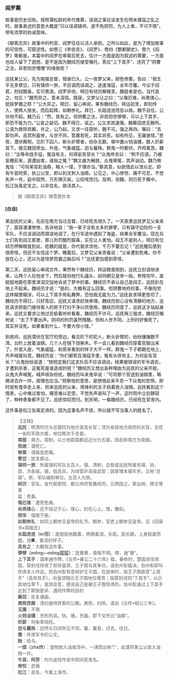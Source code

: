 <script type="text/javascript">
    var head = document.getElementsByTagName('head')[0];
    cssURL = '/public/liao.css';
    linkTag = document.createElement('link');
    linkTag.href = cssURL;
    linkTag.setAttribute('type','text/css');
    linkTag.setAttribute('rel','stylesheet');
    head.appendChild(linkTag);
</script>
### 阎罗薨

故事是历史旧账。按照蒲松龄的年代推算，误调之事应该发生在明末倭寇之乱之时。故事表述的意思大概是“只以误调镇师，遂不免阴罚，为人上者，不可不慎”。带有浓厚的劝诫意味。

《聊斋志异》故事中的判官、阎罗往往以活人承担。之所以如此，是为了增加故事的可信性，可叙述性。如卷三《李伯言》、《阎罗》、卷四《酆都御史》、卷六《阎罗》等都是。本篇中的阎罗在审案后死去，估计一方面是因为叙述的需要，一方面也给人留下了遐想，是不是因为魏经历接受嘱托，答应“上下其手”，违背了“阴曹之法，非若阳世懵懵”的缘故呢？

巡抚某公父，先为南服总督，殂谢已久。公一夜梦父来，颜色惨栗，告曰：“我生平无多孽愆，只有镇师一旅，不应调而误调之，途逢海寇，全军尽覆。今讼于阎君，刑狱酷毒，实可畏凛。阎罗非他，明日有经历解粮至，魏姓者是也。当代哀之，勿忘！”醒而异之，意未深信。既寐，又梦父让之曰：“父罹厄难，尚弗镂心，犹妖梦置之耶？”公大异之。明日，留心审阅，果有魏经历，转运初至，即刻传入，使两人捺坐，而后起拜，如朝参礼。拜已，长跽涟涟而告以故。魏不自任，公伏地不起。魏乃云：“然，其有之。但阴曹之法，非若阳世懜懜，可以上下其手，即恐不能为力。”公哀之益切。魏不得已，诺之。公又求其速理。魏筹回虑无静所。公请为粪除宾廨，许之，公乃起。又求一往窥听，魏不可。强之再四，嘱曰：“去即勿声。且冥刑虽惨，与世不同，暂置若死，其实非死。如有所见，无庸骇怪。”至夜，潜伏廨侧，见阶下囚人，断头折臂者，纷杂无数。墀中置火铛油镬，数人炽薪其下。俄见魏冠带出，升座，气象威猛，迥与曩殊。群鬼一时都伏，齐鸣冤苦。魏曰：“汝等命戕手寇，冤自有主，何得妄告官长？”众鬼哗言曰：
“例不应调，乃被妄檄前来，遂遭凶害，谁贻之冤？”魏又曲为解脱，众鬼嗥冤，其声汹动。魏乃唤鬼役：“可将某官赴油鼎，略人一煠，于理亦当。”察其意，似欲借此以泄众忿。即有牛首阿旁，执公父至，即以利叉刺入油鼎。公见之，中心惨怛，痛不可忍，不觉失声一号，庭中寂然，万形惧灭矣。公叹咤而归。及明，视魏，则已死于廨中。
松江张禹定言之。以非佳名，故讳其人。

</section>

> 据《聊斋志异》铸雪斋抄本

#### [白话]
<aside>

某巡抚的父亲，先前在南方当过总督，已经死去很久了。一天夜里巡抚梦见父亲来了，面容凄凄惨惨，告诉他说：“我一辈子没有太多的罪孽，只有镇守边防的一支军队，不应该调动而错误地调了，在行军途中遇到了海盗，结果全军覆没。现在兵士们告到阎王那里，那儿刑罚酷烈狠毒，实在让人害怕。阎王不是别人，明日有位经历押解粮食到此，姓魏的就是。你代我求求他，千万不要忘记！”巡抚醒后感到很奇怪，但还不太信这个梦。睡着后，又梦见父亲责备说：“父亲遭到危难，你不放在心上，还以为是怪梦而置之脑后吗？”巡抚更加感到奇怪。

第二天，巡抚留心审阅文件，果然有个魏经历，转运粮食刚到，巡抚立刻请他进来，让两个人拉他坐下，然后就向他行礼磕头，如同朝见皇帝一般。参拜完毕，直挺挺地跪在那里涕泪交加地诉说了梦中的事。魏经历不承认自己是阎王，巡抚趴在地上不起来。魏经历才说：“是的，大概有这么回事。但阴曹地府的事，不像阳世这样糊里糊涂，可以上下其手徇私舞弊，恐怕我无能为力。”巡抚哀求得更恳切了，魏经历不得已，只好答应。巡抚又请求赶快审理。魏经历担心没有清静的地方，巡抚请求把衙门接待客人的房子打扫干净以供使用，魏经历同意了，巡抚这才站起身来。巡抚又要求让他过去偷着听听看看，魏经历不许可。巡抚再三强求，魏经历嘱咐说：“去了不要出声。阴间的刑罚虽然残酷，但和人世不同，上刑时好像死了，其实并没死。如果看到什么，不要大惊小怪。”

到夜间，巡抚潜伏在官厅的旁边，看见阶下的犯人，断头折臂的，纷纷攘攘数不清。台阶上放着油锅，几个人在锅下烧柴禾。不一会儿看到魏经历穿着官服出来了，升堂入座，气象威猛，和原来看到的样子大不一样。群鬼一下子都跪在地上，齐声喊冤叫苦。魏经历说：“你们都死在海寇手里，冤有头债有主，为何妄告官长？”众鬼纷纷说道：“按规定我们这支队伍不应该调动，结果被错误的军令调去，才遭到杀害，这冤死是谁造成的呢？”魏经历又想出各种理由为巡抚的父亲开脱，众鬼大声喊冤，喊声喧杂纷扰。魏经历叫来鬼卒说：“可将那个官送到油锅里，略微进去炸一炸，按理也应当。”观察他的意思，是想借此来平息一下众鬼的怨愤。即时就有鬼卒走上来，抓来巡抚的父亲，用锋利的叉子挑着放入油锅。巡抚看到这个情景，心中难过害怕，痛苦难以忍受，不觉失声哀叫了一声，这时院中立刻静寂了，种种景象都不见了。巡抚惊叹而归。到天明，一看魏经历，已经死在官舍内。

这件事是松江张禹定讲的。因为这事名声不佳，所以就不写当事人的姓名了。

</aside>

> 【注释】  
<b>巡抚</b>：明清时代与总督同为地方录高长官；清为省级地方政府的长官，总揽一省的军政大极，地位略次于总督。  
<b>南服</b>：南方。周制，以土地距国都远近分为五服，因此称南方为南服。  
<b>殂谢</b>：谓死亡。  
<b>惨粟</b>：谓极度悲痛。  
<b>孽愆</b>：犹言罪过。  
<b>镇师一旅</b>：所属镇的军队五百人。镇，清制，总督或巡抚所属有镇、协、营、汛各级。镇，指总兵，为绿营乒高级武官：因掌理本镇军务，又称“总镇”。旅，军队编制单位，五百人为旅。  
<b>经历</b>：官名。金代枢密院、都元帅府皆置经历，元明因之。掌出纳、移文等事  
<b>让</b>：责备。  
<b>罹厄难</b>：遭受危难。  
<b>尚弗镂心</b>：还不铭记于心。镂心，刻在心上。镂，雕刻。  
<b>捺坐</b>：强按于座。  
<b>如朝参礼</b>：如同上朝参见皇帝的礼节。朝参，官吏上朝参见皇帝。见《旧唐书•舆服志》  
<b>长跽涟涟（ér而）</b>：直挺挺地跪着，两眼垂泪。长跽，犹长跪，上身挺直而跪。涟■，垂泪的样子。  
<b>具有之</b>：大概有这件事。  
<b>懜懜（měng—měng猛猛）</b>：犹瞢瞢，昏暗不明。懜，通“瞢”。  
<b>上下其手</b>：谓串通作弊。《左传•襄公二十六年》载，春秋时，楚国进攻郑国，穿封戍俘虏了郑将皇颉，王子围与其争功，请伯州犁裁决。伯州犁即叫俘虏本人作证。而伯州犁有意袒护王子围，在提审时，指王子围故意“上其手”（高举其手），向皇颉暗示王子围地位尊贵；指穿封戍则“下其手”，以示其地位卑下。皇颉会意，便说自己是被王子围俘虏的。伯州犁通过上下其手达到了颠倒是非、通同作弊的目的  
<b>筹回</b>：反复谋画。  
<b>粪除宾廨</b>：清扫接待宾客的公廨。粪除，扫除。语出《左传•昭公三年》。  
<b>无庸</b>：不用  
<b>火铛油镬</b>：烹刑刑具。铛、镬，烹器，即下文所云“油鼎”。  
<b>炽薪</b>：将柴草烧旺。  
<b>迥与曩殊</b>：迥然与日间所见不同。曩，曩昔，过去，往日。  
<b>檄</b>：传递军令的公文。  
<b>贻</b>：给与。  
<b>一煠（zhá炸）</b>：食物放入油或汤中，一沸而出称“¦”，此谓将某公父放入油锅一炸。  
<b>牛首、阿旁</b>：均为迷信传说中阴间恶鬼名。  
<b>惨怛</b>：悲痛  
<b>松江</b>：县名，今属上海市。  
